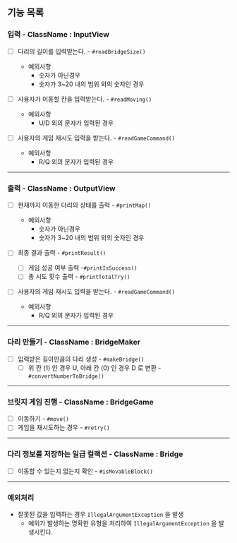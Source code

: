## 기능 목록

### 입력 - ClassName : InputView
- [ ] 다리의 길이를 입력받는다. - `#readBridgeSize()`
  - 예외사항
    - 숫자가 아닌경우
    - 숫자가 3~20 내의 범위 외의 숫자인 경우
    
- [ ] 사용자가 이동할 칸을 입력받는다. - `#readMoving()`
  - 예외사항
    - U/D 외의 문자가 입력된 경우

- [ ] 사용자의 게임 재시도 입력을 받는다. - `#readGameCommand()`
  - 예외사항
    - R/Q 외의 문자가 입력된 경우

---

### 출력 - ClassName : OutputView
- [ ] 현재까지 이동한 다리의 상태를 출력 - `#printMap()`
    - 예외사항
        - 숫자가 아닌경우
        - 숫자가 3~20 내의 범위 외의 숫자인 경우

- [ ] 최종 결과 출력 - `#printResult()`
    - [ ] 게임 성공 여부 출력 -`#printIsSuccess()`
    - [ ] 총 시도 횟수 출력 - `#printTotalTry()`

- [ ] 사용자의 게임 재시도 입력을 받는다. - `#readGameCommand()`
    - 예외사항
        - R/Q 외의 문자가 입력된 경우
      
---
        
### 다리 만들기 - ClassName : BridgeMaker
- [ ] 입력받은 길이만큼의 다리 생성 - `#makeBridge()`
  - [ ] 위 칸 (1) 인 경우 U, 아래 칸 (0) 인 경우 D 로 변환 - `#convertNumberToBridge()`

---

### 브릿지 게임 진행 - ClassName : BridgeGame
- [ ] 이동하기 - `#move()`
- [ ] 게임을 재시도하는 경우 - `#retry()`

---

### 다리 정보를 저장하는 일급 컬랙션 - ClassName : Bridge
- [ ] 이동할 수 있는지 없는지 확인 - `#isMovableBlock()`

---

### 예외처리
- 잘못된 값을 입력하는 경우 `IllegalArgumentException` 을 발생
  - 예외가 발생하는 명확한 유형을 처리하여 `IllegalArgumentException` 을 발생시킨다.
